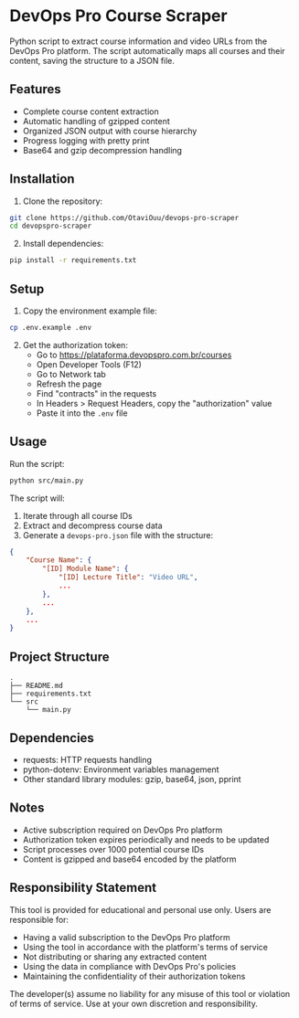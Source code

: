 # DevOps Pro Course Scraper

Python script to extract course information and video URLs from the DevOps Pro platform. The script automatically maps all courses and their content, saving the structure to a JSON file.

## Features

- Complete course content extraction
- Automatic handling of gzipped content
- Organized JSON output with course hierarchy
- Progress logging with pretty print
- Base64 and gzip decompression handling

## Installation

1. Clone the repository:
```bash
git clone https://github.com/OtaviOuu/devops-pro-scraper
cd devopspro-scraper
```

2. Install dependencies:
```bash
pip install -r requirements.txt
```

## Setup

1. Copy the environment example file:
```bash
cp .env.example .env
```

2. Get the authorization token:
   - Go to https://plataforma.devopspro.com.br/courses
   - Open Developer Tools (F12)
   - Go to Network tab
   - Refresh the page
   - Find "contracts" in the requests
   - In Headers > Request Headers, copy the "authorization" value
   - Paste it into the `.env` file

## Usage

Run the script:
```bash
python src/main.py
```

The script will:
1. Iterate through all course IDs
2. Extract and decompress course data
3. Generate a `devops-pro.json` file with the structure:
```json
{
    "Course Name": {
        "[ID] Module Name": {
            "[ID] Lecture Title": "Video URL",
            ...
        },
        ...
    },
    ...
}
```

## Project Structure
```
.
├── README.md
├── requirements.txt
└── src
    └── main.py
```

## Dependencies

- requests: HTTP requests handling
- python-dotenv: Environment variables management
- Other standard library modules: gzip, base64, json, pprint

## Notes

- Active subscription required on DevOps Pro platform
- Authorization token expires periodically and needs to be updated
- Script processes over 1000 potential course IDs
- Content is gzipped and base64 encoded by the platform

## Responsibility Statement

This tool is provided for educational and personal use only. Users are responsible for:

- Having a valid subscription to the DevOps Pro platform
- Using the tool in accordance with the platform's terms of service
- Not distributing or sharing any extracted content
- Using the data in compliance with DevOps Pro's policies
- Maintaining the confidentiality of their authorization tokens

The developer(s) assume no liability for any misuse of this tool or violation of terms of service. Use at your own discretion and responsibility.
